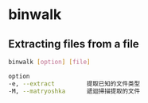 # binwalk

## Extracting files from a file

```bash
binwalk [option] [file]
```
```bash
option
-e, --extract         提取已知的文件类型
-M, --matryoshka      遞迴掃描提取的文件
```
